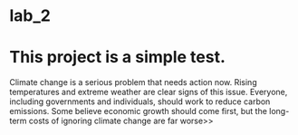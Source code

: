 # lab_2

# This project is a simple test.
Climate change is a serious problem that needs action now. Rising temperatures and extreme weather are clear signs of this issue. Everyone, including governments and individuals, should work to reduce carbon emissions. Some believe economic growth should come first, but the long-term costs of ignoring climate change are far worse>>